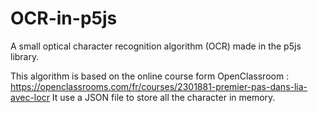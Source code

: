 # OCR-in-p5js
A small optical character recognition algorithm (OCR) made in the p5js library. 

This algorithm is based on the online course form OpenClassroom : https://openclassrooms.com/fr/courses/2301881-premier-pas-dans-lia-avec-locr
It use a JSON file to store all the character in memory. 
